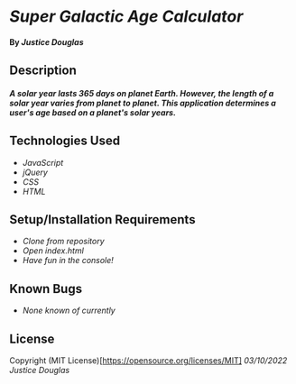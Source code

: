 # _Super Galactic Age Calculator_

#### By _**Justice Douglas**_

## Description

#### _A solar year lasts 365 days on planet Earth. However, the length of a solar year varies from planet to planet. This application determines a user's age based on a planet's solar years._

## Technologies Used

* _JavaScript_
* _jQuery_
* _CSS_
* _HTML_

## Setup/Installation Requirements

* _Clone from repository_
* _Open index.html_
* _Have fun in the console!_

## Known Bugs

* _None known of currently_

## License

Copyright (MIT License)[https://opensource.org/licenses/MIT] _03/10/2022_ _Justice Douglas_